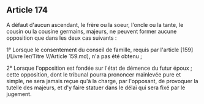 Article 174
----
A défaut d'aucun ascendant, le frère ou la soeur, l'oncle ou la tante, le cousin
ou la cousine germains, majeurs, ne peuvent former aucune opposition que dans
les deux cas suivants :

1° Lorsque le consentement du conseil de famille, requis par l'article [159](/Livre Ier/Titre V/Article 159.md), n'a
pas été obtenu ;

2° Lorsque l'opposition est fondée sur l'état de démence du futur époux ; cette
opposition, dont le tribunal pourra prononcer mainlevée pure et simple, ne sera
jamais reçue qu'à la charge, par l'opposant, de provoquer la tutelle des
majeurs, et d'y faire statuer dans le délai qui sera fixé par le jugement.
